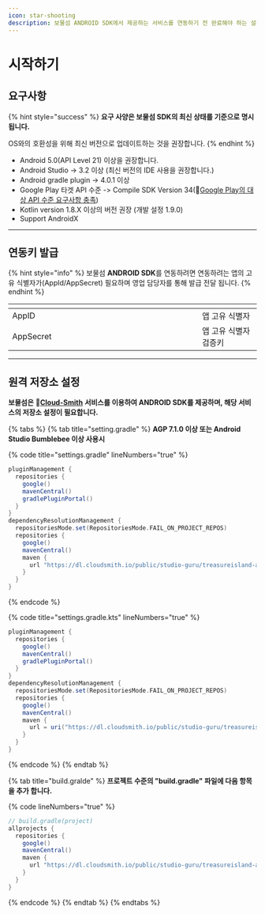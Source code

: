 ```yaml
---
icon: star-shooting
description: 보물섬 ANDROID SDK에서 제공하는 서비스를 연동하기 전 완료해야 하는 설정에 대해 알아 보세요.
---
```


# 시작하기

## 요구사항

{% hint style="success" %}
**요구 사양은 보물섬 SDK의 최신 상태를 기준으로 명시됩니다.**

OS와의 호환성을 위해 최신 버전으로 업데이트하는 것을 권장합니다.
{% endhint %}

* Android 5.0(API Level 21) 이상을 권장합니다.
* Android Studio -> 3.2 이상 (최신 버전의 IDE 사용을 권장합니다.)
* Android gradle plugin -> 4.0.1 이상
* Google Play 타겟 API 수준 -> Compile SDK Version 34(:link:[Google Play의 대상 API 수준 요구사항 충족](https://developer.android.com/google/play/requirements/target-sdk?hl=ko))
* Kotlin version 1.8.X 이상의 버전 권장 (개발 설정 1.9.0)
* Support AndroidX

***

## 연동키 발급

{% hint style="info" %}
보물섬 **ANDROID SDK**를 연동하려면 연동하려는 앱의 고유 식별자가(AppId/AppSecret) 필요하며 영업  담당자를 통해 발급 전달 됩니다.
{% endhint %}

<table data-header-hidden><thead><tr><th width="369.3333333333333"></th><th></th></tr></thead><tbody><tr><td>AppID</td><td>앱 고유 식별자</td></tr><tr><td>AppSecret</td><td>앱 고유 식별자 검증키</td></tr></tbody></table>

***

## 원격 저장소 설정

**보물섬은** :link:[**Cloud-Smith**](https://cloudsmith.com/company/about) **서비스를 이용하여 ANDROID SDK를 제공하며, 해당 서비스의 저장소 설정이 필요합니다.**

{% tabs %}
{% tab title="setting.gradle" %}
**AGP 7.1.0 이상 또는 Android Studio Bumblebee 이상 사용시**

{% code title="settings.gradle" lineNumbers="true" %}
```gradle
pluginManagement {
  repositories {
    google()
    mavenCentral()
    gradlePluginPortal()
  }
}
dependencyResolutionManagement {
  repositoriesMode.set(RepositoriesMode.FAIL_ON_PROJECT_REPOS)
  repositories {
    google()
    mavenCentral()
    maven {
      url "https://dl.cloudsmith.io/public/studio-guru/treasureisland-android/maven/"
    }
  }
}
```
{% endcode %}

{% code title="settings.gradle.kts" lineNumbers="true" %}
```gradle
pluginManagement {
  repositories {
    google()
    mavenCentral()
    gradlePluginPortal()
  }
}
dependencyResolutionManagement {
  repositoriesMode.set(RepositoriesMode.FAIL_ON_PROJECT_REPOS)
  repositories {
    google()
    mavenCentral()
    maven {
      url = uri("https://dl.cloudsmith.io/public/studio-guru/treasureisland-android/maven/")
    }
  }
}
```
{% endcode %}
{% endtab %}

{% tab title="build.gralde" %}
**프로젝트 수준의 "build.gradle" 파일에 다음 항목을 추가 합니다.**

{% code lineNumbers="true" %}
```gradle
// build.gradle(project)
allprojects {
  repositories {
    google()
    mavenCentral()
    maven {
      url "https://dl.cloudsmith.io/public/studio-guru/treasureisland-android/maven/"
    }
  }
}
```
{% endcode %}
{% endtab %}
{% endtabs %}
